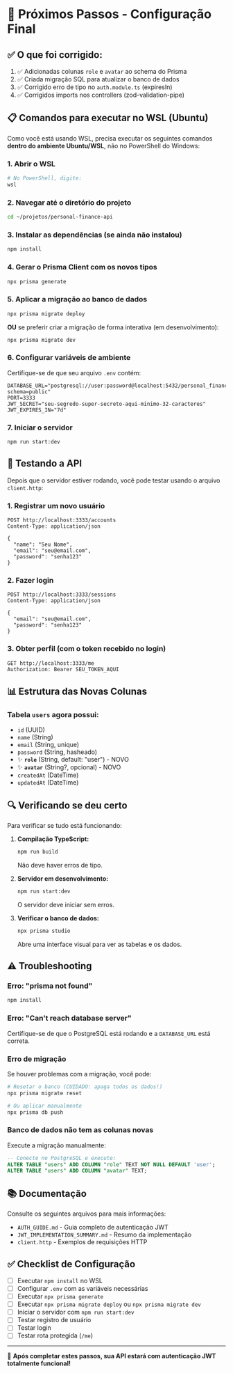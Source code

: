 # 🚀 Próximos Passos - Configuração Final

## ✅ O que foi corrigido:

1. ✅ Adicionadas colunas `role` e `avatar` ao schema do Prisma
2. ✅ Criada migração SQL para atualizar o banco de dados
3. ✅ Corrigido erro de tipo no `auth.module.ts` (expiresIn)
4. ✅ Corrigidos imports nos controllers (zod-validation-pipe)

## 📋 Comandos para executar no WSL (Ubuntu)

Como você está usando WSL, precisa executar os seguintes comandos **dentro do ambiente Ubuntu/WSL**, não no PowerShell do Windows:

### 1. Abrir o WSL
```bash
# No PowerShell, digite:
wsl
```

### 2. Navegar até o diretório do projeto
```bash
cd ~/projetos/personal-finance-api
```

### 3. Instalar as dependências (se ainda não instalou)
```bash
npm install
```

### 4. Gerar o Prisma Client com os novos tipos
```bash
npx prisma generate
```

### 5. Aplicar a migração ao banco de dados
```bash
npx prisma migrate deploy
```

**OU** se preferir criar a migração de forma interativa (em desenvolvimento):
```bash
npx prisma migrate dev
```

### 6. Configurar variáveis de ambiente
Certifique-se de que seu arquivo `.env` contém:

```env
DATABASE_URL="postgresql://user:password@localhost:5432/personal_finance?schema=public"
PORT=3333
JWT_SECRET="seu-segredo-super-secreto-aqui-minimo-32-caracteres"
JWT_EXPIRES_IN="7d"
```

### 7. Iniciar o servidor
```bash
npm run start:dev
```

## 🧪 Testando a API

Depois que o servidor estiver rodando, você pode testar usando o arquivo `client.http`:

### 1. Registrar um novo usuário
```http
POST http://localhost:3333/accounts
Content-Type: application/json

{
  "name": "Seu Nome",
  "email": "seu@email.com",
  "password": "senha123"
}
```

### 2. Fazer login
```http
POST http://localhost:3333/sessions
Content-Type: application/json

{
  "email": "seu@email.com",
  "password": "senha123"
}
```

### 3. Obter perfil (com o token recebido no login)
```http
GET http://localhost:3333/me
Authorization: Bearer SEU_TOKEN_AQUI
```

## 📊 Estrutura das Novas Colunas

### Tabela `users` agora possui:
- `id` (UUID)
- `name` (String)
- `email` (String, unique)
- `password` (String, hasheado)
- ✨ **`role`** (String, default: "user") - NOVO
- ✨ **`avatar`** (String?, opcional) - NOVO
- `createdAt` (DateTime)
- `updatedAt` (DateTime)

## 🔍 Verificando se deu certo

Para verificar se tudo está funcionando:

1. **Compilação TypeScript:**
   ```bash
   npm run build
   ```
   Não deve haver erros de tipo.

2. **Servidor em desenvolvimento:**
   ```bash
   npm run start:dev
   ```
   O servidor deve iniciar sem erros.

3. **Verificar o banco de dados:**
   ```bash
   npx prisma studio
   ```
   Abre uma interface visual para ver as tabelas e os dados.

## ⚠️ Troubleshooting

### Erro: "prisma not found"
```bash
npm install
```

### Erro: "Can't reach database server"
Certifique-se de que o PostgreSQL está rodando e a `DATABASE_URL` está correta.

### Erro de migração
Se houver problemas com a migração, você pode:
```bash
# Resetar o banco (CUIDADO: apaga todos os dados!)
npx prisma migrate reset

# Ou aplicar manualmente
npx prisma db push
```

### Banco de dados não tem as colunas novas
Execute a migração manualmente:
```sql
-- Conecte no PostgreSQL e execute:
ALTER TABLE "users" ADD COLUMN "role" TEXT NOT NULL DEFAULT 'user';
ALTER TABLE "users" ADD COLUMN "avatar" TEXT;
```

## 📚 Documentação

Consulte os seguintes arquivos para mais informações:
- `AUTH_GUIDE.md` - Guia completo de autenticação JWT
- `JWT_IMPLEMENTATION_SUMMARY.md` - Resumo da implementação
- `client.http` - Exemplos de requisições HTTP

## ✅ Checklist de Configuração

- [ ] Executar `npm install` no WSL
- [ ] Configurar `.env` com as variáveis necessárias
- [ ] Executar `npx prisma generate`
- [ ] Executar `npx prisma migrate deploy` ou `npx prisma migrate dev`
- [ ] Iniciar o servidor com `npm run start:dev`
- [ ] Testar registro de usuário
- [ ] Testar login
- [ ] Testar rota protegida (`/me`)

---

🎉 **Após completar estes passos, sua API estará com autenticação JWT totalmente funcional!**

